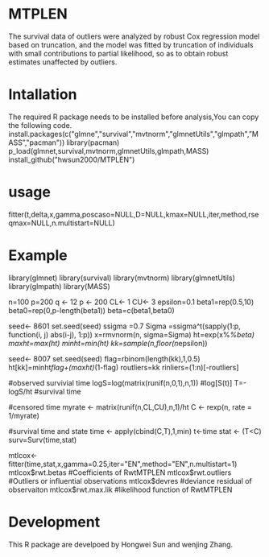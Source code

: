 # MTPLEN
The survival data of outliers were analyzed by robust Cox regression model based on truncation, and the model was fitted by truncation of individuals with small contributions to partial likelihood, so as to obtain robust estimates unaffected by outliers.
# Intallation
The required R package needs to be installed before analysis,You can copy the following code. 
install.packages(c("glmne","survival","mvtnorm","glmnetUtils","glmpath",”MASS”,"pacman")) 
library(pacman) 
p_load(glmnet,survival,mvtnorm,glmnetUtils,glmpath,MASS)
install_github("hwsun2000/MTPLEN")
# usage
fitter(t,delta,x,gamma,poscaso=NULL,D=NULL,kmax=NULL,iter,method,rseqmax=NULL,n.multistart=NULL)
# Example
library(glmnet)
library(survival)
library(mvtnorm)
library(glmnetUtils)
library(glmpath)
library(MASS)

n=100 
p=200
q <- 12
p <- 200
CL<- 1
CU<- 3
epsilon=0.1
beta1=rep(0.5,10)
beta0=rep(0,p-length(beta1))
beta=c(beta1,beta0)

seed<- 8601
set.seed(seed)
ssigma =0.7 Sigma =ssigma^t(sapply(1:p, function(i, j) abs(i-j), 1:p)) x=rmvnorm(n, sigma=Sigma) ht=exp(x%*%beta)
maxht=max(ht)
minht=min(ht)
kk=sample(n,floor(n*epsilon))

seed<- 8007
set.seed(seed)
flag=rbinom(length(kk),1,0.5)
ht[kk]=minht*flag+(maxht)*(1-flag)
routliers=kk
rinliers=(1:n)[-routliers]

#observed survivial time
logS=log(matrix(runif(n,0,1),n,1)) #log[S(t)]
T=-logS/ht  #survival time

#censored time
myrate <- matrix(runif(n,CL,CU),n,1)/ht
C <- rexp(n, rate = 1/myrate)

#survival time and state
time <- apply(cbind(C,T),1,min)
t<-time
stat <- (T<C)
surv=Surv(time,stat)

mtlcox<-fitter(time,stat,x,gamma=0.25,iter="EN",method="EN",n.multistart=1)
mtlcox$rwt.betas  #Coefficients of RwtMTPLEN
mtlcox$rwt.outliers  #Outliers or influential observations
mtlcox$devres    #deviance residual of observaiton
mtlcox$rwt.max.lik   #likelihood function of RwtMTPLEN
# Development
This R package are develpoed by Hongwei Sun and wenjing Zhang.

